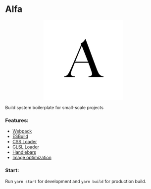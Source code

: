 # Alfa

<p align="center">
    <img src="https://raw.githubusercontent.com/giuliandrimba/alfa/master/public/logo.png" alt="Alfa" />
</p>


Build system boilerplate for small-scale projects

### __Features:__

* [Webpack](https://webpack.js.org/)
* [ESBuild](https://github.com/evanw/esbuild)
* [CSS Loader](https://webpack.js.org/loaders/css-loader/)
* [GLSL Loader](https://webpack.js.org/loaders/css-loader/)
* [Handlebars](https://handlebarsjs.com/)
* [Image optimization](https://github.com/Klathmon/imagemin-webpack-plugin)

### __Start:__

Run `yarn start` for development and `yarn build` for production build.
